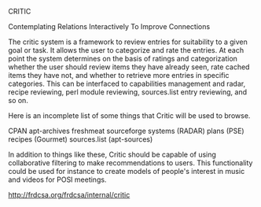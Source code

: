 CRITIC

Contemplating Relations Interactively To Improve Connections

The critic system is a framework to review entries for suitability to
a given goal or task.  It allows the user to categorize and rate the
entries.  At each point the system determines on the basis of ratings
and categorization whether the user should review items they have
already seen, rate cached items they have not, and whether to retrieve
more entries in specific categories.  This can be interfaced to
capabilities management and radar, recipe reviewing, perl module
reviewing, sources.list entry reviewing, and so on.


Here is an incomplete list of some things that Critic will be used to browse.

CPAN
apt-archives
freshmeat
sourceforge
systems (RADAR)
plans (PSE)
recipes (Gourmet)
sources.list (apt-sources)

In addition to things like these, Critic should be capable of using
collaborative filtering to make recommendations to users.  This
functionality could be used for instance to create models of people's
interest in music and videos for POSI meetings.

http://frdcsa.org/frdcsa/internal/critic